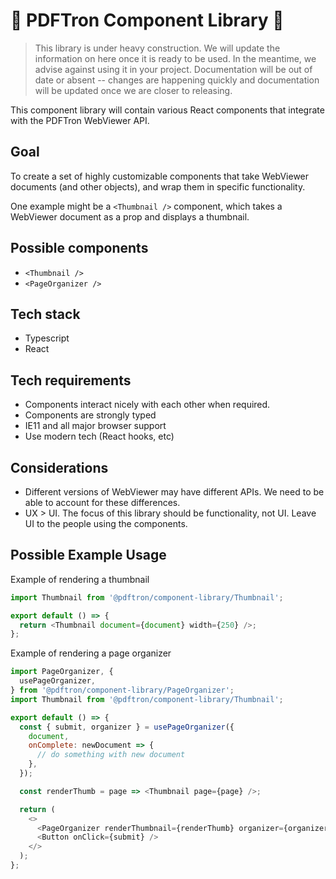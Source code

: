 # 🚧 PDFTron Component Library 🚧

> This library is under heavy construction. We will update the information on
> here once it is ready to be used. In the meantime, we advise against using it
> in your project. Documentation will be out of date or absent -- changes are
> happening quickly and documentation will be updated once we are closer to
> releasing.

This component library will contain various React components that integrate with
the PDFTron WebViewer API.

## Goal

To create a set of highly customizable components that take WebViewer documents
(and other objects), and wrap them in specific functionality.

One example might be a `<Thumbnail />` component, which takes a WebViewer
document as a prop and displays a thumbnail.

## Possible components

- `<Thumbnail />`
- `<PageOrganizer />`

## Tech stack

- Typescript
- React

## Tech requirements

- Components interact nicely with each other when required.
- Components are strongly typed
- IE11 and all major browser support
- Use modern tech (React hooks, etc)

## Considerations

- Different versions of WebViewer may have different APIs. We need to be able to
  account for these differences.
- UX > UI. The focus of this library should be functionality, not UI. Leave UI
  to the people using the components.

## Possible Example Usage

Example of rendering a thumbnail

```js
import Thumbnail from '@pdftron/component-library/Thumbnail';

export default () => {
  return <Thumbnail document={document} width={250} />;
};
```

Example of rendering a page organizer

```js
import PageOrganizer, {
  usePageOrganizer,
} from '@pdftron/component-library/PageOrganizer';
import Thumbnail from '@pdftron/component-library/Thumbnail';

export default () => {
  const { submit, organizer } = usePageOrganizer({
    document,
    onComplete: newDocument => {
      // do something with new document
    },
  });

  const renderThumb = page => <Thumbnail page={page} />;

  return (
    <>
      <PageOrganizer renderThumbnail={renderThumb} organizer={organizer} />
      <Button onClick={submit} />
    </>
  );
};
```
